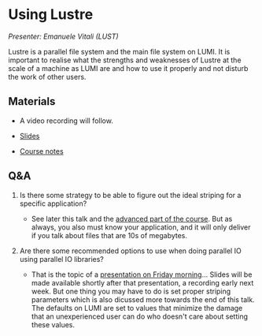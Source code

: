 # Using Lustre

*Presenter: Emanuele Vitali (LUST)*

Lustre is a parallel file system and the main file system on LUMI.
It is important to realise what the strengths and weaknesses of Lustre at the
scale of a machine as LUMI are and how to use it properly and not disturb the
work of other users.


## Materials

<!--
Materials will be made available after the lecture
-->
<!--
<video src="https://462000265.lumidata.eu/2p3day-20250303/recordings/203-Lustre.mp4" controls="controls"></video>
-->
-   A video recording will follow.

-   [Slides](https://462000265.lumidata.eu/2p3day-20250303/files/LUMI-2p3day-20250303-203-Lustre.pdf)

-   [Course notes](203-Lustre.md)


## Q&A

1.  Is there some strategy to be able to figure out the ideal striping for a specific application?

    -   See later this talk and the [advanced part of the course](M502-IO_Optimization_Parallel_IO.md). But as always, you also must know your application, and it will only deliver if you talk about files that are 10s of megabytes.


2.  Are there some recommended options to use when doing parallel IO using parallel IO libraries?

    -   That is the topic of a [presentation on Friday morning](M502-IO_Optimization_Parallel_IO.md)... Slides will be made available shortly after that presentation, a recording early next week. But one thing you may have to do is set proper striping parameters which is also dicussed more towards the end of this talk. The defaults on LUMI are set to values that minimize the damage that an unexperienced user can do who doesn't care about setting these values.

